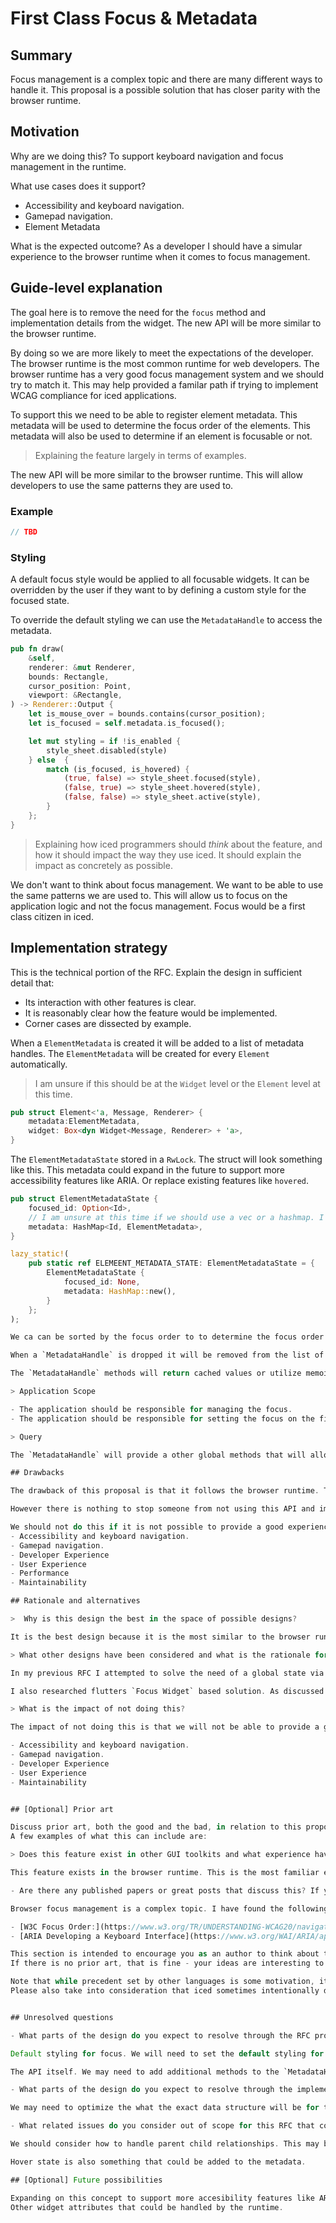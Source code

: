 # First Class Focus & Metadata

## Summary

Focus management is a complex topic and there are many different ways to handle it. This proposal is a possible solution that has closer parity with the browser runtime.

## Motivation

Why are we doing this? 
To support keyboard navigation and focus management in the runtime.

What use cases does it support? 
- Accessibility and keyboard navigation.
- Gamepad navigation.
- Element Metadata

What is the expected outcome?
As a developer I should have a simular experience to the browser runtime when it comes to focus management.

## Guide-level explanation

The goal here is to remove the need for the `focus` method and implementation details from the widget. The new API will be more similar to the browser runtime.

By doing so we are more likely to meet the expectations of the developer. The browser runtime is the most common runtime for web developers. The browser runtime has a very good focus management system and we should try to match it. This may help provided a familar path if trying to implement WCAG compliance for iced applications.

To support this we need to be able to register element metadata. This metadata will be used to determine the focus order of the elements. This metadata will also be used to determine if an element is focusable or not.

> Explaining the feature largely in terms of examples.

The new API will be more similar to the browser runtime. This will allow developers to use the same patterns they are used to.


### Example

```rs
// TBD
```
### Styling 

A default focus style would be applied to all focusable widgets. It can be overridden by the user if they want to by defining a custom style for the focused state.

To override the default styling we can use the `MetadataHandle` to access the metadata.

```rs
pub fn draw(
    &self,
    renderer: &mut Renderer,
    bounds: Rectangle,
    cursor_position: Point,
    viewport: &Rectangle,
) -> Renderer::Output {
    let is_mouse_over = bounds.contains(cursor_position);
    let is_focused = self.metadata.is_focused();

    let mut styling = if !is_enabled {
        style_sheet.disabled(style)
    } else  {
        match (is_focused, is_hovered) {
            (true, false) => style_sheet.focused(style),
            (false, true) => style_sheet.hovered(style),
            (false, false) => style_sheet.active(style),
        }
    };
}
```

> Explaining how iced programmers should *think* about the feature, and how it should impact the way they use iced. It should explain the impact as concretely as possible.

We don't want to think about focus management. We want to be able to use the same patterns we are used to. This will allow us to focus on the application logic and not the focus management. Focus would be a first class citizen in iced.


## Implementation strategy

This is the technical portion of the RFC. Explain the design in sufficient detail that:

- Its interaction with other features is clear.
- It is reasonably clear how the feature would be implemented.
- Corner cases are dissected by example.

<!-- Internally we will use a shared state to determine the the current focus,focus order, and what to focus on next. The element metadata is accessible by the `MetadataHandle`. This will allow us to access the metadata from any thread. The `MetadataHandle` will be created in the `Widget`. This will allow us to access the metadata for drawing and logic. -->

When a `ElementMetadata` is created it will be added to a list of metadata handles. 
The `ElementMetadata` will be created for every `Element` automatically.

> I am unsure if this should be at the `Widget` level or the `Element` level at this time.

```rs
pub struct Element<'a, Message, Renderer> {
    metadata:ElementMetadata,
    widget: Box<dyn Widget<Message, Renderer> + 'a>,
}

```

The `ElementMetadataState` stored in a `RwLock`.  The struct will look something like this. This metadata could expand in the future to support more accessibility features like ARIA. Or replace existing features like `hovered`.

```rs
pub struct ElementMetadataState {
    focused_id: Option<Id>,
    // I am unsure at this time if we should use a vec or a hashmap. I am leaning towards a hashmap because it will be easier to find the metadata by id.
    metadata: HashMap<Id, ElementMetadata>,
}

lazy_static!(
    pub static ref ELEMEENT_METADATA_STATE: ElementMetadataState = {
        ElementMetadataState {
            focused_id: None,
            metadata: HashMap::new(),
        }
    };
);
```


```rs
We ca can be sorted by the focus order to to determine the focus order. The first element in the list will be the first element to receive focus. The last element in the list will be the last element to receive focus.

When a `MetadataHandle` is dropped it will be removed from the list of metadata handles. This will allow us to remove elements from the focus order.

The `MetadataHandle` methods will return cached values or utilize memoization. This will allow us to avoid locking for every access.

> Application Scope

- The application should be responsible for managing the focus. 
- The application should be responsible for setting the focus on the first element. - The application will also be responsible for setting the focus on the next element when the `Tab` key is pressed. The application will also be responsible for setting the focus on the previous element when the `Shift + Tab` key is pressed.

> Query

The `MetadataHandle` will provide a other global methods that will allow us to close the gap between the browser runtime and iced. We should be able to query the metadata in the application or the widget. 

## Drawbacks

The drawback of this proposal is that it follows the browser runtime. This may not be the best solution for iced. The browser runtime is not the best runtime for all applications. This may not be the best solution for all applications.

However there is nothing to stop someone from not using this API and implementing their own focus management system.

We should not do this if it is not possible to provide a good experience for the following use cases.
- Accessibility and keyboard navigation.
- Gamepad navigation.
- Developer Experience
- User Experience
- Performance
- Maintainability

## Rationale and alternatives

>  Why is this design the best in the space of possible designs?

It is the best design because it is the most similar to the browser runtime. This will allow developers to use the same patterns they are used to. The developer and the user will not have a jagged learning curve. This will allow developers to focus on the application logic and not the focus management. For the users of Iced applications they will have a friendly and familiar experiences out of the box.

> What other designs have been considered and what is the rationale for not choosing them?

In my previous RFC I attempted to solve the need of a global state via a global state management solution. Specifically one focused on UI state. The downside to that solution is it adds an additional state management solution to the mix. This will add complexity to the application. I think state management should be isolated to another initiative.

I also researched flutters `Focus Widget` based solution. As discussed in my previous RFC it is complex in nature and requires a proxy widget to wrap your widgets in.

> What is the impact of not doing this?

The impact of not doing this is that we will not be able to provide a good experience for the following use cases.

- Accessibility and keyboard navigation.
- Gamepad navigation.
- Developer Experience
- User Experience
- Maintainability


## [Optional] Prior art

Discuss prior art, both the good and the bad, in relation to this proposal.
A few examples of what this can include are:

> Does this feature exist in other GUI toolkits and what experience have their community had?

This feature exists in the browser runtime. This is the most familiar experience for developers.

- Are there any published papers or great posts that discuss this? If you have some relevant papers to refer to, this can serve as a more detailed theoretical background.

Browser focus management is a complex topic. I have found the following resources to be helpful.

- [W3C Focus Order:](https://www.w3.org/TR/UNDERSTANDING-WCAG20/navigation-mechanisms-focus-order.html)
- [ARIA Developing a Keyboard Interface](https://www.w3.org/WAI/ARIA/apg/practices/keyboard-interface)

This section is intended to encourage you as an author to think about the lessons from other toolkits, provide readers of your RFC with a fuller picture.
If there is no prior art, that is fine - your ideas are interesting to us whether they are brand new or if it is an adaptation from other languages.

Note that while precedent set by other languages is some motivation, it does not on its own motivate an RFC.
Please also take into consideration that iced sometimes intentionally diverges from common toolkit features.


## Unresolved questions

- What parts of the design do you expect to resolve through the RFC process before this gets merged?

Default styling for focus. We will need to set the default styling for focus if a focus style is not provided. This will allow us to provide a good experience out of the box.

The API itself. We may need to add additional methods to the `MetadataHandle` to support more use cases. 

- What parts of the design do you expect to resolve through the implementation of this feature before stabilization?

We may need to optimize the what the exact data structure will be for the shared state. And what strategies we will have the best characteristics for locking and caching the shared state.

- What related issues do you consider out of scope for this RFC that could be addressed in the future independently of the solution that comes out of this RFC?

We should consider how to handle parent child relationships. This may be a future feature. We may need to always create a metadata handle for all widgets in the future.

Hover state is also something that could be added to the metadata.

## [Optional] Future possibilities

Expanding on this concept to support more accesibility features like ARIA. 
Other widget attributes that could be handled by the runtime.